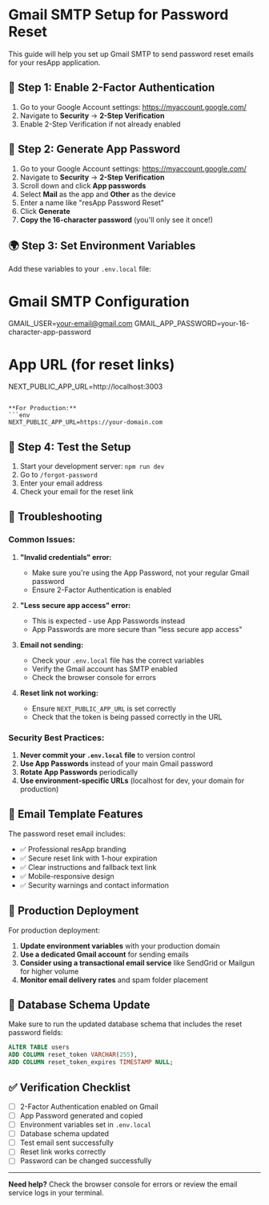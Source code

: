 # Gmail SMTP Setup for Password Reset

This guide will help you set up Gmail SMTP to send password reset emails for your resApp application.

## 🔐 **Step 1: Enable 2-Factor Authentication**

1. Go to your Google Account settings: https://myaccount.google.com/
2. Navigate to **Security** → **2-Step Verification**
3. Enable 2-Step Verification if not already enabled

## 🔑 **Step 2: Generate App Password**

1. Go to your Google Account settings: https://myaccount.google.com/
2. Navigate to **Security** → **2-Step Verification**
3. Scroll down and click **App passwords**
4. Select **Mail** as the app and **Other** as the device
5. Enter a name like "resApp Password Reset"
6. Click **Generate**
7. **Copy the 16-character password** (you'll only see it once!)

## 🌍 **Step 3: Set Environment Variables**

Add these variables to your `.env.local` file:


# Gmail SMTP Configuration
GMAIL_USER=your-email@gmail.com
GMAIL_APP_PASSWORD=your-16-character-app-password

# App URL (for reset links)
NEXT_PUBLIC_APP_URL=http://localhost:3003
```

**For Production:**
```env
NEXT_PUBLIC_APP_URL=https://your-domain.com
```

## 🧪 **Step 4: Test the Setup**

1. Start your development server: `npm run dev`
2. Go to `/forgot-password`
3. Enter your email address
4. Check your email for the reset link

## 🔧 **Troubleshooting**

### **Common Issues:**

1. **"Invalid credentials" error:**
   - Make sure you're using the App Password, not your regular Gmail password
   - Ensure 2-Factor Authentication is enabled

2. **"Less secure app access" error:**
   - This is expected - use App Passwords instead
   - App Passwords are more secure than "less secure app access"

3. **Email not sending:**
   - Check your `.env.local` file has the correct variables
   - Verify the Gmail account has SMTP enabled
   - Check the browser console for errors

4. **Reset link not working:**
   - Ensure `NEXT_PUBLIC_APP_URL` is set correctly
   - Check that the token is being passed correctly in the URL

### **Security Best Practices:**

1. **Never commit your `.env.local` file** to version control
2. **Use App Passwords** instead of your main Gmail password
3. **Rotate App Passwords** periodically
4. **Use environment-specific URLs** (localhost for dev, your domain for production)

## 📧 **Email Template Features**

The password reset email includes:
- ✅ Professional resApp branding
- ✅ Secure reset link with 1-hour expiration
- ✅ Clear instructions and fallback text link
- ✅ Mobile-responsive design
- ✅ Security warnings and contact information

## 🚀 **Production Deployment**

For production deployment:

1. **Update environment variables** with your production domain
2. **Use a dedicated Gmail account** for sending emails
3. **Consider using a transactional email service** like SendGrid or Mailgun for higher volume
4. **Monitor email delivery rates** and spam folder placement

## 📝 **Database Schema Update**

Make sure to run the updated database schema that includes the reset password fields:

```sql
ALTER TABLE users 
ADD COLUMN reset_token VARCHAR(255),
ADD COLUMN reset_token_expires TIMESTAMP NULL;
```

## ✅ **Verification Checklist**

- [ ] 2-Factor Authentication enabled on Gmail
- [ ] App Password generated and copied
- [ ] Environment variables set in `.env.local`
- [ ] Database schema updated
- [ ] Test email sent successfully
- [ ] Reset link works correctly
- [ ] Password can be changed successfully

---

**Need help?** Check the browser console for errors or review the email service logs in your terminal.
